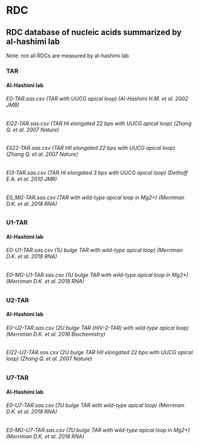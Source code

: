 # RDC

## RDC database of nucleic acids summarized by al-hashimi lab
Note: not all RDCs are measured by al-hashimi lab

### TAR
#### Al-Hashimi lab
###### E0-TAR.sas.csv (TAR with UUCG apical loop) (Al-Hashimi H.M. et al. 2002 JMB)
###### EI22-TAR.sas.csv (TAR HI elongated 22 bps with UUCG apical loop) (Zhang Q. et al. 2007 Nature)
###### EII22-TAR.sas.csv (TAR HII elongated 22 bps with UUCG apical loop) (Zhang Q. et al. 2007 Nature)
###### EI3-TAR.sas.csv (TAR HI elongated 3 bps with UUCG apical loop) (Dethoff E.A. et al. 2010 JMR)
###### E0_MG-TAR.sas.csv (TAR with wild-type apical loop in Mg2+) (Merriman D.K. et al. 2018 RNA) 

### U1-TAR
#### Al-Hashimi lab
###### E0-U1-TAR.sas.csv (1U bulge TAR with wild-type apical loop) (Merriman D.K. et al. 2018 RNA)
###### E0-MG-U1-TAR.sas.csv (1U bulge TAR with wild-type apical loop in Mg2+) (Merriman D.K. et al. 2018 RNA)

### U2-TAR
#### Al-Hashimi lab
###### E0-U2-TAR.sas.csv (2U bulge TAR (HIV-2-TAR) with wild-type apical loop) (Merriman D.K. et al. 2016 Biochemistry)
###### EI22-U2-TAR.sas.csv (2U bulge TAR HII elongated 22 bps with UUCG apical loop) (Zhang Q. et al. 2007 Nature)

### U7-TAR
#### Al-Hashimi lab
###### E0-U7-TAR.sas.csv (7U bulge TAR with wild-type apical loop) (Merriman D.K. et al. 2018 RNA)
###### E0-MG-U7-TAR.sas.csv (7U bulge TAR with wild-type apical loop in Mg2+) (Merriman D.K. et al. 2018 RNA)



